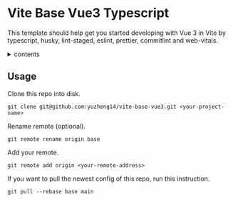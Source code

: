 # Vite Base Vue3 Typescript

This template should help get you started developing with Vue 3 in Vite by typescript, husky, lint-staged, eslint, prettier, commitlint and web-vitals.

<details>
  <summary>contents</summary>

- [Usage](#usage)

</details>

## Usage

Clone this repo into disk.

```shell
git clone git@github.com:yuzheng14/vite-base-vue3.git <your-project-name>
```

Rename remote (optional).

```shell
git remote rename origin base
```

Add your remote.

```shell
git remote add origin <your-remote-address>
```

If you want to pull the newest config of this repo, run this instruction.

```shell
git pull --rebase base main
```
